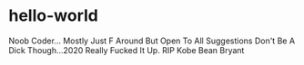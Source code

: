 # hello-world

Noob Coder... Mostly Just F Around But Open To All Suggestions
Don't Be A Dick Though...2020 Really Fucked It Up. RIP Kobe Bean Bryant
